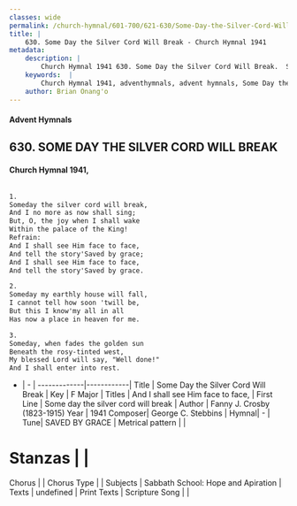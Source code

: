 ```yaml
---
classes: wide
permalink: /church-hymnal/601-700/621-630/Some-Day-the-Silver-Cord-Will-Break/
title: |
    630. Some Day the Silver Cord Will Break - Church Hymnal 1941
metadata:
    description: |
        Church Hymnal 1941 630. Some Day the Silver Cord Will Break.  Someday the silver cord will break,  And I no more as now shall sing;  But, O, the joy when I shall wake  Within the palace of the King!  
    keywords:  |
        Church Hymnal 1941, adventhymnals, advent hymnals, Some Day the Silver Cord Will Break, Some day the silver cord will break. And I shall see Him face to face, 
    author: Brian Onang'o
---
```


#### Advent Hymnals
## 630. SOME DAY THE SILVER CORD WILL BREAK
####  Church Hymnal 1941,

```txt

1.
Someday the silver cord will break, 
And I no more as now shall sing; 
But, O, the joy when I shall wake 
Within the palace of the King! 
Refrain:
And I shall see Him face to face, 
And tell the story'Saved by grace; 
And I shall see Him face to face, 
And tell the story'Saved by grace. 

2.
Someday my earthly house will fall, 
I cannot tell how soon 'twill be, 
But this I know'my all in all 
Has now a place in heaven for me. 

3.
Someday, when fades the golden sun 
Beneath the rosy-tinted west, 
My blessed Lord will say, "Well done!" 
And I shall enter into rest.

```

- |   -  |
-------------|------------|
Title | Some Day the Silver Cord Will Break |
Key | F Major |
Titles | And I shall see Him face to face,  |
First Line | Some day the silver cord will break |
Author | Fanny J. Crosby (1823-1915)
Year | 1941
Composer| George C. Stebbins |
Hymnal|  - |
Tune| SAVED BY GRACE |
Metrical pattern | |
# Stanzas |  |
Chorus |  |
Chorus Type |  |
Subjects | Sabbath School: Hope and Apiration |
Texts | undefined |
Print Texts | 
Scripture Song |  |
    
